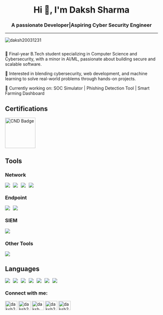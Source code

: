<h1 align="center">Hi 👋, I'm Daksh Sharma</h1>
<h3 align="center">A passionate Developer|Aspiring Cyber Security Engineer</h3>
<hr>
<p align="left"> <img src="https://komarev.com/ghpvc/?username=daksh20031231&label=Profile%20views&color=0e75b6&style=flat" alt="daksh20031231" /> </p>
<p align="left"> <a href="https://twitter.com/" target="blank"><img src="https://img.shields.io/twitter/follow/?logo=twitter&style=for-the-badge" alt="" /></a> </p>

👋 Final-year B.Tech student specializing in Computer Science and Cybersecurity, with a minor in AI/ML, passionate about building secure and scalable software.

🔐 Interested in blending cybersecurity, web development, and machine learning to solve real-world problems through hands-on projects.

🚀 Currently working on: SOC Simulator | Phishing Detection Tool | Smart Farming Dashboard

## Certifications

<div style="display: flex; flex-wrap: wrap; gap: 10px;">
    <a href="https://drive.google.com/file/d/1GbSnT315Cl7DAzXtnKdrGqzvGLnGBXg7/view?usp=sharing">
        <img src="https://encrypted-tbn0.gstatic.com/images?q=tbn:ANd9GcQ3XqRnK0T8T4ijFGYbw3pw2zcYSkd0rAvIwA&s" alt="CND Badge" style="width: 100px;">
    </a>
</div>


## Tools

### Network
<div style="display: flex; flex-wrap: wrap; gap: 10px;">
    <img src="https://img.shields.io/badge/-Wireshark-1679A7?&style=for-the-badge&logo=Wireshark&logoColor=white" />
    <img src="https://img.shields.io/badge/-Nmap-90EE90?&style=for-the-badge&logo=Nmap&logoColor=white" />
    <img src="https://img.shields.io/badge/-Metasploit-FFFFE0?&style=for-the-badge&logo=Metasploit&logoColor=black" />
    <img src="https://img.shields.io/badge/-Active%20Directory-FFFFE0?&style=for-the-badge&logo=ActiveDirectory&logoColor=black" />
</div>

### Endpoint
<div style="display: flex; flex-wrap: wrap; gap: 10px;">
    <img src="https://img.shields.io/badge/-Nessus-F5FFFA?&style=for-the-badge&logo=Tenable&logoColor=black" />
    <img src="https://img.shields.io/badge/-Qualys%20WAS-F08080?&style=for-the-badge&logo=Qualys&logoColor=white" />
</div>


### SIEM
<div style="display: flex; flex-wrap: wrap; gap: 10px;">
    <img src="https://img.shields.io/badge/-Splunk-000000?&style=for-the-badge&logo=Splunk&logoColor=white" />
</div>

### Other Tools
<div style="display: flex; flex-wrap: wrap; gap: 10px;">
    <img src="https://img.shields.io/badge/-BurpSuite-ff6633?&style=for-the-badge&logo=BurpSuite&logoColor=white" />
</div>

## Languages
<div style="display: flex; flex-wrap: wrap; gap: 10px;">
    <img src="https://img.shields.io/badge/-Python-000000?&style=for-the-badge&logo=Python&logoColor=white" />
    <img src="https://img.shields.io/badge/-Java-000000?&style=for-the-badge&logo=Java&logoColor=white" />
    <img src="https://img.shields.io/badge/-JS-000000?&style=for-the-badge&logo=JavaScript&logoColor=white" />
    <img src="https://img.shields.io/badge/-Next JS-000000?&style=for-the-badge&logo=Nextjs&logoColor=white" />
    <img src="https://img.shields.io/badge/-React-000000?&style=for-the-badge&logo=React&logoColor=white" />
    <img src="https://img.shields.io/badge/-SQL-000000?&style=for-the-badge&logo=SQL&logoColor=white" />
    <img src="https://img.shields.io/badge/-Mongo DB-000000?&style=for-the-badge&logo=MongoDV&logoColor=white" />
</div>







<h3 align="left">Connect with me:</h3>
<p align="left">
<a href="https://linkedin.com/in/daksh20031231" target="blank"><img align="center" src="https://raw.githubusercontent.com/rahuldkjain/github-profile-readme-generator/master/src/images/icons/Social/linked-in-alt.svg" alt="daksh20031231" height="30" width="40" /></a>
<a href="https://fb.com/daksh20031231" target="blank"><img align="center" src="https://raw.githubusercontent.com/rahuldkjain/github-profile-readme-generator/master/src/images/icons/Social/facebook.svg" alt="daksh20031231" height="30" width="40" /></a>
<a href="https://instagram.com/daksh_20031231_" target="blank"><img align="center" src="https://raw.githubusercontent.com/rahuldkjain/github-profile-readme-generator/master/src/images/icons/Social/instagram.svg" alt="daksh_20031231_" height="30" width="40" /></a>
<a href="https://www.hackerrank.com/daksh20031231" target="blank"><img align="center" src="https://raw.githubusercontent.com/rahuldkjain/github-profile-readme-generator/master/src/images/icons/Social/hackerrank.svg" alt="daksh20031231" height="30" width="40" /></a>
<a href="https://auth.geeksforgeeks.org/user/daksh20031231" target="blank"><img align="center" src="https://raw.githubusercontent.com/rahuldkjain/github-profile-readme-generator/master/src/images/icons/Social/geeks-for-geeks.svg" alt="daksh20031231" height="30" width="40" /></a>
</p>



